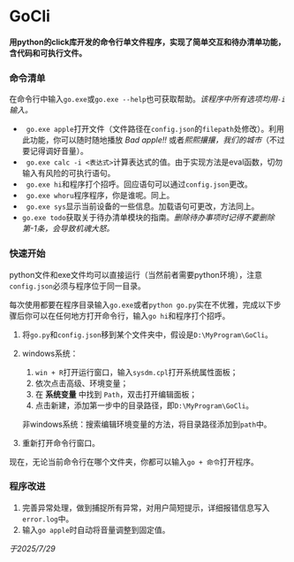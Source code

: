 # GoCli
**用python的click库开发的命令行单文件程序，实现了简单交互和待办清单功能，含代码和可执行文件。**

### 命令清单

在命令行中输入`go.exe`或`go.exe --help`也可获取帮助。*该程序中所有选项均用`-i`输入。*

- ` go.exe apple`打开文件（文件路径在`config.json`的`filepath`处修改）。利用此功能，你可以随时随地播放 *Bad apple!!* 或者*熙熙攘攘，我们的城市*（不过要记得调好音量）。
- ` go.exe calc -i <表达式>`计算表达式的值。由于实现方法是eval函数，切勿输入有风险的可执行语句。
- ` go.exe hi`和程序打个招呼。回应语句可以通过`config.json`更改。
- ` go.exe whoru`程序程序，你是谁呢。同上。
- ` go.exe sys`显示当前设备的一些信息。加载语句可更改，方法同上。
- `go.exe todo`获取关于待办清单模块的指南。*删除待办事项时记得不要删除第-1条，会导致机魂大怒。*

### 快速开始

python文件和exe文件均可以直接运行（当然前者需要python环境），注意`config.json`必须与程序位于同一目录。

每次使用都要在程序目录输入`go.exe`或者`python go.py`实在不优雅，完成以下步骤后你可以在任何地方打开命令行，输入`go hi`和程序打个招呼。

1. 将`go.py`和`config.json`移到某个文件夹中，假设是`D:\MyProgram\GoCli`。

2. windows系统：

   1. `win + R`打开运行窗口，输入`sysdm.cpl`打开系统属性面板；
   2. 依次点击高级、环境变量；
   3. 在 **系统变量** 中找到 `Path`，双击打开编辑面板；
   4. 点击新建，添加第一步中的目录路径，即`D:\MyProgram\GoCli`。

   非windows系统：搜索编辑环境变量的方法，将目录路径添加到`path`中。

3. 重新打开命令行窗口。

现在，无论当前命令行在哪个文件夹，你都可以输入`go + 命令`打开程序。

### 程序改进

1. 完善异常处理，做到捕捉所有异常，对用户简短提示，详细报错信息写入`error.log`中。
2. 输入`go apple`时自动将音量调整到固定值。

*于2025/7/29*

